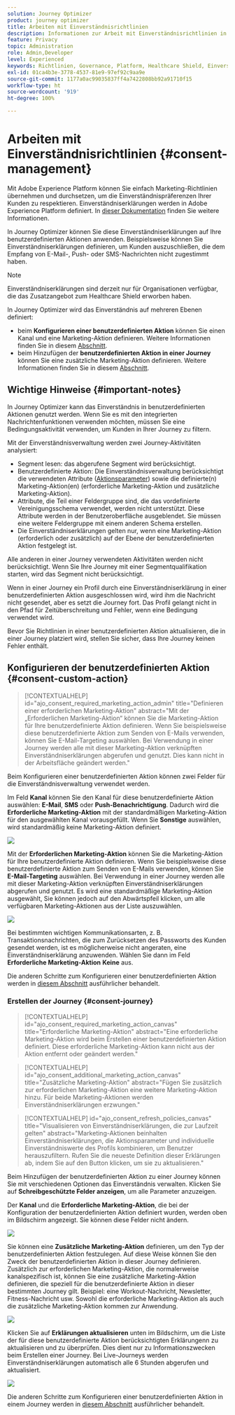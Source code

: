 ```yaml
---
solution: Journey Optimizer
product: journey optimizer
title: Arbeiten mit Einverständnisrichtlinien
description: Informationen zur Arbeit mit Einverständnisrichtlinien in Adobe Experience Platform
feature: Privacy
topic: Administration
role: Admin,Developer
level: Experienced
keywords: Richtlinien, Governance, Platform, Healthcare Shield, Einverständnis
exl-id: 01ca4b3e-3778-4537-81e9-97ef92c9aa9e
source-git-commit: 1177a0ac99035837ff4a7422808bb92a91710f15
workflow-type: ht
source-wordcount: '919'
ht-degree: 100%

---
```


# Arbeiten mit Einverständnisrichtlinien {#consent-management}

Mit Adobe Experience Platform können Sie einfach Marketing-Richtlinien übernehmen und durchsetzen, um die Einverständnispräferenzen Ihrer Kunden zu respektieren. Einverständniserklärungen werden in Adobe Experience Platform definiert. In [dieser Dokumentation](https://experienceleague.adobe.com/docs/experience-platform/data-governance/policies/user-guide.html?lang=de#consent-policy) finden Sie weitere Informationen.

In Journey Optimizer können Sie diese Einverständniserklärungen auf Ihre benutzerdefinierten Aktionen anwenden. Beispielsweise können Sie Einverständniserklärungen definieren, um Kunden auszuschließen, die dem Empfang von E-Mail-, Push- oder SMS-Nachrichten nicht zugestimmt haben.

>[!NOTE]
>
>Einverständniserklärungen sind derzeit nur für Organisationen verfügbar, die das Zusatzangebot zum Healthcare Shield erworben haben.

In Journey Optimizer wird das Einverständnis auf mehreren Ebenen definiert:

* beim **Konfigurieren einer benutzerdefinierten Aktion** können Sie einen Kanal und eine Marketing-Aktion definieren. Weitere Informationen finden Sie in diesem [Abschnitt](../action/consent.md#consent-custom-action).
* beim Hinzufügen der **benutzerdefinierten Aktion in einer Journey** können Sie eine zusätzliche Marketing-Aktion definieren. Weitere Informationen finden Sie in diesem [Abschnitt](../action/consent.md#consent-journey).

## Wichtige Hinweise {#important-notes}

In Journey Optimizer kann das Einverständnis in benutzerdefinierten Aktionen genutzt werden. Wenn Sie es mit den integrierten Nachrichtenfunktionen verwenden möchten, müssen Sie eine Bedingungsaktivität verwenden, um Kunden in Ihrer Journey zu filtern.

Mit der Einverständnisverwaltung werden zwei Journey-Aktivitäten analysiert:

* Segment lesen: das abgerufene Segment wird berücksichtigt.
* Benutzerdefinierte Aktion: Die Einverständnisverwaltung berücksichtigt die verwendeten Attribute ([Aktionsparameter](../action/about-custom-action-configuration.md#define-the-message-parameters)) sowie die definierte(n) Marketing-Aktion(en) (erforderliche Marketing-Aktion und zusätzliche Marketing-Aktion).
* Attribute, die Teil einer Feldergruppe sind, die das vordefinierte Vereinigungsschema verwendet, werden nicht unterstützt. Diese Attribute werden in der Benutzeroberfläche ausgeblendet. Sie müssen eine weitere Feldergruppe mit einem anderen Schema erstellen.
* Die Einverständniserklärungen gelten nur, wenn eine Marketing-Aktion (erforderlich oder zusätzlich) auf der Ebene der benutzerdefinierten Aktion festgelegt ist.

Alle anderen in einer Journey verwendeten Aktivitäten werden nicht berücksichtigt. Wenn Sie Ihre Journey mit einer Segmentqualifikation starten, wird das Segment nicht berücksichtigt.

Wenn in einer Journey ein Profil durch eine Einverständniserklärung in einer benutzerdefinierten Aktion ausgeschlossen wird, wird ihm die Nachricht nicht gesendet, aber es setzt die Journey fort. Das Profil gelangt nicht in den Pfad für Zeitüberschreitung und Fehler, wenn eine Bedingung verwendet wird.

Bevor Sie Richtlinien in einer benutzerdefinierten Aktion aktualisieren, die in einer Journey platziert wird, stellen Sie sicher, dass Ihre Journey keinen Fehler enthält.

<!--
There are two types of latency regarding the use of consent policies:

* **User latency**: the delay from the time a profile changes a consent settings to the moment it is applied in Experience Platform. This can take up to 48h. 
* **Consent policy latency**: the delay from the time a consent policy is created or updated to the moment it is applied. This can take up to 6 hours
-->

## Konfigurieren der benutzerdefinierten Aktion {#consent-custom-action}

>[!CONTEXTUALHELP]
>id="ajo_consent_required_marketing_action_admin"
>title="Definieren einer erforderlichen Marketing-Aktion"
>abstract="Mit der „Erforderlichen Marketing-Aktion“ können Sie die Marketing-Aktion für Ihre benutzerdefinierte Aktion definieren. Wenn Sie beispielsweise diese benutzerdefinierte Aktion zum Senden von E-Mails verwenden, können Sie E-Mail-Targeting auswählen. Bei Verwendung in einer Journey werden alle mit dieser Marketing-Aktion verknüpften Einverständniserklärungen abgerufen und genutzt. Dies kann nicht in der Arbeitsfläche geändert werden."

Beim Konfigurieren einer benutzerdefinierten Aktion können zwei Felder für die Einverständnisverwaltung verwendet werden.

Im Feld **Kanal** können Sie den Kanal für diese benutzerdefinierte Aktion auswählen: **E-Mail**, **SMS** oder **Push-Benachrichtigung**. Dadurch wird die **Erforderliche Marketing-Aktion** mit der standardmäßigen Marketing-Aktion für den ausgewählten Kanal vorausgefüllt. Wenn Sie **Sonstige** auswählen, wird standardmäßig keine Marketing-Aktion definiert.

![](assets/consent1.png)

Mit der **Erforderlichen Marketing-Aktion** können Sie die Marketing-Aktion für Ihre benutzerdefinierte Aktion definieren. Wenn Sie beispielsweise diese benutzerdefinierte Aktion zum Senden von E-Mails verwenden, können Sie **E-Mail-Targeting** auswählen. Bei Verwendung in einer Journey werden alle mit dieser Marketing-Aktion verknüpften Einverständniserklärungen abgerufen und genutzt. Es wird eine standardmäßige Marketing-Aktion ausgewählt, Sie können jedoch auf den Abwärtspfeil klicken, um alle verfügbaren Marketing-Aktionen aus der Liste auszuwählen.

![](assets/consent2.png)

Bei bestimmten wichtigen Kommunikationsarten, z. B. Transaktionsnachrichten, die zum Zurücksetzen des Passworts des Kunden gesendet werden, ist es möglicherweise nicht angeraten, eine Einverständniserklärung anzuwenden. Wählen Sie dann im Feld **Erforderliche Marketing-Aktion** **Keine** aus.

Die anderen Schritte zum Konfigurieren einer benutzerdefinierten Aktion werden in [diesem Abschnitt](../action/about-custom-action-configuration.md#consent-management) ausführlicher behandelt.

### Erstellen der Journey {#consent-journey}

>[!CONTEXTUALHELP]
>id="ajo_consent_required_marketing_action_canvas"
>title="Erforderliche Marketing-Aktion"
>abstract="Eine erforderliche Marketing-Aktion wird beim Erstellen einer benutzerdefinierten Aktion definiert. Diese erforderliche Marketing-Aktion kann nicht aus der Aktion entfernt oder geändert werden."

>[!CONTEXTUALHELP]
>id="ajo_consent_additional_marketing_action_canvas"
>title="Zusätzliche Marketing-Aktion"
>abstract="Fügen Sie zusätzlich zur erforderlichen Marketing-Aktion eine weitere Marketing-Aktion hinzu. Für beide Marketing-Aktionen werden Einverständniserklärungen erzwungen."

>[!CONTEXTUALHELP]
>id="ajo_consent_refresh_policies_canvas"
>title="Visualisieren von Einverständniserklärungen, die zur Laufzeit gelten"
>abstract="Marketing-Aktionen beinhalten Einverständniserklärungen, die Aktionsparameter und individuelle Einverständniswerte des Profils kombinieren, um Benutzer herauszufiltern. Rufen Sie die neueste Definition dieser Erklärungen ab, indem Sie auf den Button klicken, um sie zu aktualisieren."

Beim Hinzufügen der benutzerdefinierten Aktion zu einer Journey können Sie mit verschiedenen Optionen das Einverständnis verwalten. Klicken Sie auf **Schreibgeschützte Felder anzeigen**, um alle Parameter anzuzeigen.

Der **Kanal** und die **Erforderliche Marketing-Aktion**, die bei der Konfiguration der benutzerdefinierten Aktion definiert wurden, werden oben im Bildschirm angezeigt. Sie können diese Felder nicht ändern.

![](assets/consent4.png)

Sie können eine **Zusätzliche Marketing-Aktion** definieren, um den Typ der benutzerdefinierten Aktion festzulegen. Auf diese Weise können Sie den Zweck der benutzerdefinierten Aktion in dieser Journey definieren. Zusätzlich zur erforderlichen Marketing-Aktion, die normalerweise kanalspezifisch ist, können Sie eine zusätzliche Marketing-Aktion definieren, die speziell für die benutzerdefinierte Aktion in dieser bestimmten Journey gilt. Beispiel: eine Workout-Nachricht, Newsletter, Fitness-Nachricht usw. Sowohl die erforderliche Marketing-Aktion als auch die zusätzliche Marketing-Aktion kommen zur Anwendung.

![](assets/consent3.png)

Klicken Sie auf **Erklärungen aktualisieren** unten im Bildschirm, um die Liste der für diese benutzerdefinierte Aktion berücksichtigten Erklärungenn zu aktualisieren und zu überprüfen. Dies dient nur zu Informationszwecken beim Erstellen einer Journey. Bei Live-Journeys werden Einverständniserklärungen automatisch alle 6 Stunden abgerufen und aktualisiert.

![](assets/consent5.png)

<!--
The following data is taken into account for consent:

* marketing actions and additional marketing actions defined in the custom action
* action parameters defined in the custom action, see this [section](../action/about-custom-action-configuration.md#define-the-message-parameters) 
* attributes used as criteria in a segment when the journey starts with a Read segment, see this [section](../building-journeys/read-segment.md) 

>[!NOTE]
>
>Please note that there can be a latency when updating the list of policies applied, refer to this [this section](../action/consent.md#important-notes).
-->

Die anderen Schritte zum Konfigurieren einer benutzerdefinierten Aktion in einem Journey werden in [diesem Abschnitt](../building-journeys/using-custom-actions.md) ausführlicher behandelt.
